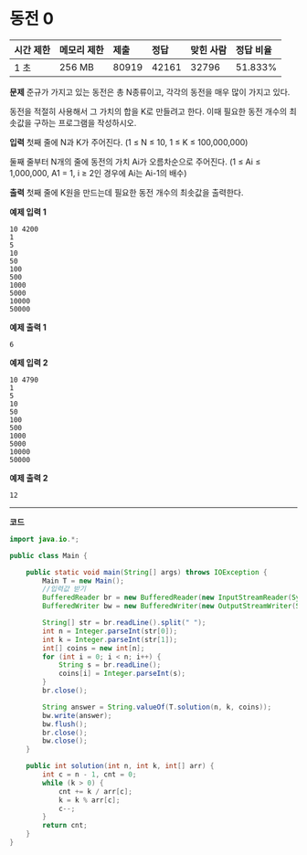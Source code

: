 # 동전 0

| 시간 제한 | 메모리 제한 | 제출  | 정답  | 맞힌 사람 | 정답 비율 |
| :-------- | :---------- | :---- | :---- | :-------- | :-------- |
| 1 초      | 256 MB      | 80919 | 42161 | 32796     | 51.833%   |

**문제**
준규가 가지고 있는 동전은 총 N종류이고, 각각의 동전을 매우 많이 가지고 있다.

동전을 적절히 사용해서 그 가치의 합을 K로 만들려고 한다. 이때 필요한 동전 개수의 최솟값을 구하는 프로그램을 작성하시오.

**입력**
첫째 줄에 N과 K가 주어진다. (1 ≤ N ≤ 10, 1 ≤ K ≤ 100,000,000)

둘째 줄부터 N개의 줄에 동전의 가치 Ai가 오름차순으로 주어진다. (1 ≤ Ai ≤ 1,000,000, A1 = 1, i ≥ 2인 경우에 Ai는 Ai-1의 배수)

**출력**
첫째 줄에 K원을 만드는데 필요한 동전 개수의 최솟값을 출력한다.

**예제 입력 1**

```
10 4200
1
5
10
50
100
500
1000
5000
10000
50000
```

**예제 출력 1**

```
6
```

**예제 입력 2**

```
10 4790
1
5
10
50
100
500
1000
5000
10000
50000
```

**예제 출력 2**

```
12
```

---

**코드**

```java
import java.io.*;

public class Main {

    public static void main(String[] args) throws IOException {
        Main T = new Main();
        //입력값 받기
        BufferedReader br = new BufferedReader(new InputStreamReader(System.in));
        BufferedWriter bw = new BufferedWriter(new OutputStreamWriter(System.out));

        String[] str = br.readLine().split(" ");
        int n = Integer.parseInt(str[0]);
        int k = Integer.parseInt(str[1]);
        int[] coins = new int[n];
        for (int i = 0; i < n; i++) {
            String s = br.readLine();
            coins[i] = Integer.parseInt(s);
        }
        br.close();

        String answer = String.valueOf(T.solution(n, k, coins));
        bw.write(answer);
        bw.flush();
        br.close();
        bw.close();
    }

    public int solution(int n, int k, int[] arr) {
        int c = n - 1, cnt = 0;
        while (k > 0) {
            cnt += k / arr[c];
            k = k % arr[c];
            c--;
        }
        return cnt;
    }
}
```
